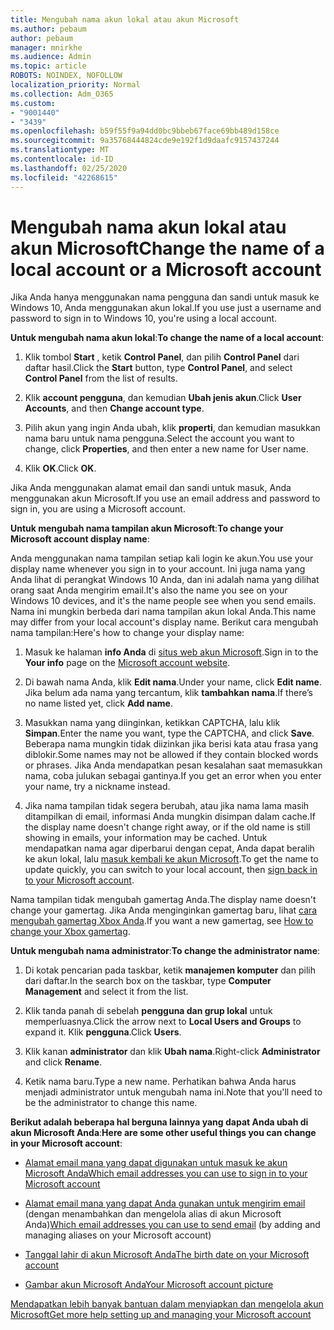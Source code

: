 ```yaml
---
title: Mengubah nama akun lokal atau akun Microsoft
ms.author: pebaum
author: pebaum
manager: mnirkhe
ms.audience: Admin
ms.topic: article
ROBOTS: NOINDEX, NOFOLLOW
localization_priority: Normal
ms.collection: Adm_O365
ms.custom:
- "9001440"
- "3439"
ms.openlocfilehash: b59f55f9a94dd0bc9bbeb67face69bb489d158ce
ms.sourcegitcommit: 9a35768444824cde9e192f1d9daafc9157437244
ms.translationtype: MT
ms.contentlocale: id-ID
ms.lasthandoff: 02/25/2020
ms.locfileid: "42268615"
---
```

# <a name="change-the-name-of-a-local-account-or-a-microsoft-account"></a><span data-ttu-id="e02e7-102">Mengubah nama akun lokal atau akun Microsoft</span><span class="sxs-lookup"><span data-stu-id="e02e7-102">Change the name of a local account or a Microsoft account</span></span>

<span data-ttu-id="e02e7-103">Jika Anda hanya menggunakan nama pengguna dan sandi untuk masuk ke Windows 10, Anda menggunakan akun lokal.</span><span class="sxs-lookup"><span data-stu-id="e02e7-103">If you use just a username and password to sign in to Windows 10, you're using a local account.</span></span> 

<span data-ttu-id="e02e7-104">**Untuk mengubah nama akun lokal**:</span><span class="sxs-lookup"><span data-stu-id="e02e7-104">**To change the name of a local account**:</span></span>

1. <span data-ttu-id="e02e7-105">Klik tombol **Start** , ketik **Control Panel**, dan pilih **Control Panel** dari daftar hasil.</span><span class="sxs-lookup"><span data-stu-id="e02e7-105">Click the **Start** button, type **Control Panel**, and select **Control Panel** from the list of results.</span></span>

2. <span data-ttu-id="e02e7-106">Klik **account pengguna**, dan kemudian **Ubah jenis akun**.</span><span class="sxs-lookup"><span data-stu-id="e02e7-106">Click **User Accounts**, and then **Change account type**.</span></span>

3. <span data-ttu-id="e02e7-107">Pilih akun yang ingin Anda ubah, klik **properti**, dan kemudian masukkan nama baru untuk nama pengguna.</span><span class="sxs-lookup"><span data-stu-id="e02e7-107">Select the account you want to change, click **Properties**, and then enter a new name for User name.</span></span>

4. <span data-ttu-id="e02e7-108">Klik **OK**.</span><span class="sxs-lookup"><span data-stu-id="e02e7-108">Click **OK**.</span></span>

<span data-ttu-id="e02e7-109">Jika Anda menggunakan alamat email dan sandi untuk masuk, Anda menggunakan akun Microsoft.</span><span class="sxs-lookup"><span data-stu-id="e02e7-109">If you use an email address and password to sign in, you are using a Microsoft account.</span></span>

<span data-ttu-id="e02e7-110">**Untuk mengubah nama tampilan akun Microsoft**:</span><span class="sxs-lookup"><span data-stu-id="e02e7-110">**To change your Microsoft account display name**:</span></span>

<span data-ttu-id="e02e7-111">Anda menggunakan nama tampilan setiap kali login ke akun.</span><span class="sxs-lookup"><span data-stu-id="e02e7-111">You use your display name whenever you sign in to your account.</span></span> <span data-ttu-id="e02e7-112">Ini juga nama yang Anda lihat di perangkat Windows 10 Anda, dan ini adalah nama yang dilihat orang saat Anda mengirim email.</span><span class="sxs-lookup"><span data-stu-id="e02e7-112">It's also the name you see on your Windows 10 devices, and it's the name people see when you send emails.</span></span> <span data-ttu-id="e02e7-113">Nama ini mungkin berbeda dari nama tampilan akun lokal Anda.</span><span class="sxs-lookup"><span data-stu-id="e02e7-113">This name may differ from your local account's display name.</span></span> <span data-ttu-id="e02e7-114">Berikut cara mengubah nama tampilan:</span><span class="sxs-lookup"><span data-stu-id="e02e7-114">Here's how to change your display name:</span></span>

1. <span data-ttu-id="e02e7-115">Masuk ke halaman **info Anda** di [situs web akun Microsoft](https://account.microsoft.com/).</span><span class="sxs-lookup"><span data-stu-id="e02e7-115">Sign in to the **Your info** page on the [Microsoft account website](https://account.microsoft.com/).</span></span>

2. <span data-ttu-id="e02e7-116">Di bawah nama Anda, klik **Edit nama**.</span><span class="sxs-lookup"><span data-stu-id="e02e7-116">Under your name, click **Edit name**.</span></span> <span data-ttu-id="e02e7-117">Jika belum ada nama yang tercantum, klik **tambahkan nama**.</span><span class="sxs-lookup"><span data-stu-id="e02e7-117">If there’s no name listed yet, click **Add name**.</span></span> 

3. <span data-ttu-id="e02e7-118">Masukkan nama yang diinginkan, ketikkan CAPTCHA, lalu klik **Simpan**.</span><span class="sxs-lookup"><span data-stu-id="e02e7-118">Enter the name you want, type the CAPTCHA, and click **Save**.</span></span> <span data-ttu-id="e02e7-119">Beberapa nama mungkin tidak diizinkan jika berisi kata atau frasa yang diblokir.</span><span class="sxs-lookup"><span data-stu-id="e02e7-119">Some names may not be allowed if they contain blocked words or phrases.</span></span> <span data-ttu-id="e02e7-120">Jika Anda mendapatkan pesan kesalahan saat memasukkan nama, coba julukan sebagai gantinya.</span><span class="sxs-lookup"><span data-stu-id="e02e7-120">If you get an error when you enter your name, try a nickname instead.</span></span>

4. <span data-ttu-id="e02e7-121">Jika nama tampilan tidak segera berubah, atau jika nama lama masih ditampilkan di email, informasi Anda mungkin disimpan dalam cache.</span><span class="sxs-lookup"><span data-stu-id="e02e7-121">If the display name doesn't change right away, or if the old name is still showing in emails, your information may be cached.</span></span> <span data-ttu-id="e02e7-122">Untuk mendapatkan nama agar diperbarui dengan cepat, Anda dapat beralih ke akun lokal, lalu [masuk kembali ke akun Microsoft](https://account.microsoft.com/).</span><span class="sxs-lookup"><span data-stu-id="e02e7-122">To get the name to update quickly, you can switch to your local account, then [sign back in to your Microsoft account](https://account.microsoft.com/).</span></span>

<span data-ttu-id="e02e7-123">Nama tampilan tidak mengubah gamertag Anda.</span><span class="sxs-lookup"><span data-stu-id="e02e7-123">The display name doesn't change your gamertag.</span></span> <span data-ttu-id="e02e7-124">Jika Anda menginginkan gamertag baru, lihat [cara mengubah gamertag Xbox Anda](https://support.xbox.com/id-ID/account-management/change-xbox-live-gamertag).</span><span class="sxs-lookup"><span data-stu-id="e02e7-124">If you want a new gamertag, see [How to change your Xbox gamertag](https://support.xbox.com/id-ID/account-management/change-xbox-live-gamertag).</span></span>

<span data-ttu-id="e02e7-125">**Untuk mengubah nama administrator**:</span><span class="sxs-lookup"><span data-stu-id="e02e7-125">**To change the administrator name**:</span></span>

1. <span data-ttu-id="e02e7-126">Di kotak pencarian pada taskbar, ketik **manajemen komputer** dan pilih dari daftar.</span><span class="sxs-lookup"><span data-stu-id="e02e7-126">In the search box on the taskbar, type **Computer Management** and select it from the list.</span></span>

2. <span data-ttu-id="e02e7-127">Klik tanda panah di sebelah **pengguna dan grup lokal** untuk memperluasnya.</span><span class="sxs-lookup"><span data-stu-id="e02e7-127">Click the arrow next to **Local Users and Groups** to expand it.</span></span> <span data-ttu-id="e02e7-128">Klik **pengguna**.</span><span class="sxs-lookup"><span data-stu-id="e02e7-128">Click **Users**.</span></span>

3. <span data-ttu-id="e02e7-129">Klik kanan **administrator** dan klik **Ubah nama**.</span><span class="sxs-lookup"><span data-stu-id="e02e7-129">Right-click **Administrator** and click **Rename**.</span></span>

4. <span data-ttu-id="e02e7-130">Ketik nama baru.</span><span class="sxs-lookup"><span data-stu-id="e02e7-130">Type a new name.</span></span> <span data-ttu-id="e02e7-131">Perhatikan bahwa Anda harus menjadi administrator untuk mengubah nama ini.</span><span class="sxs-lookup"><span data-stu-id="e02e7-131">Note that you'll need to be the administrator to change this name.</span></span>

<span data-ttu-id="e02e7-132">**Berikut adalah beberapa hal berguna lainnya yang dapat Anda ubah di akun Microsoft Anda**:</span><span class="sxs-lookup"><span data-stu-id="e02e7-132">**Here are some other useful things you can change in your Microsoft account**:</span></span>

- [<span data-ttu-id="e02e7-133">Alamat email mana yang dapat digunakan untuk masuk ke akun Microsoft Anda</span><span class="sxs-lookup"><span data-stu-id="e02e7-133">Which email addresses you can use to sign in to your Microsoft account</span></span>](https://support.microsoft.com/help/4026162)

- <span data-ttu-id="e02e7-134">[Alamat email mana yang dapat Anda gunakan untuk mengirim email](https://support.microsoft.com/help/12407) (dengan menambahkan dan mengelola alias di akun Microsoft Anda)</span><span class="sxs-lookup"><span data-stu-id="e02e7-134">[Which email addresses you can use to send email](https://support.microsoft.com/help/12407) (by adding and managing aliases on your Microsoft account)</span></span>

- [<span data-ttu-id="e02e7-135">Tanggal lahir di akun Microsoft Anda</span><span class="sxs-lookup"><span data-stu-id="e02e7-135">The birth date on your Microsoft account</span></span>](https://support.microsoft.com/help/12411)

- [<span data-ttu-id="e02e7-136">Gambar akun Microsoft Anda</span><span class="sxs-lookup"><span data-stu-id="e02e7-136">Your Microsoft account picture</span></span>](https://support.microsoft.com/help/4026790)

[<span data-ttu-id="e02e7-137">Mendapatkan lebih banyak bantuan dalam menyiapkan dan mengelola akun Microsoft</span><span class="sxs-lookup"><span data-stu-id="e02e7-137">Get more help setting up and managing your Microsoft account</span></span>](https://support.microsoft.com/hub/4294457/microsoft-account-help#manage-account)